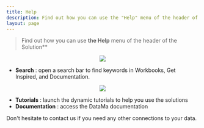 ```yaml
---
title: Help
description: Find out how you can use the "Help" menu of the header of the DataMa Solutions
layout: page
---
```


> Find out how you can use **the Help** menu of the header of the Solution**

<center><img src="{{site.url}}/{{site.baseurl}}/core_app/new/interface/header/images/help_menu.jpg"/></center>

- **Search** : open a search bar to find keywords in Workbooks, Get Inspired, and Documentation.
<center><img src="{{site.url}}/{{site.baseurl}}/core_app/new/interface/header/images/search_bar.png"/></center>

- **Tutorials** : launch the dynamic tutorials to help you use the solutions
- **Documentation** : access the DataMa documentation


Don't hesitate to contact us if you need any other connections to your data.

